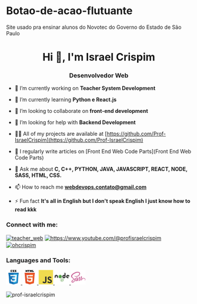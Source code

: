 # Botao-de-acao-flutuante
Site usado pra ensinar alunos do Novotec do Governo do Estado de São Paulo
<h1 align="center">Hi 👋, I'm Israel Crispim</h1>
<h3 align="center">Desenvolvedor Web</h3>

- 🔭 I’m currently working on **Teacher System Development**

- 🌱 I’m currently learning **Python e React.js**

- 👯 I’m looking to collaborate on **front-end development**

- 🤝 I’m looking for help with **Backend Development**

- 👨‍💻 All of my projects are available at [https://github.com/Prof-IsraelCrispim](https://github.com/Prof-IsraelCrispim)

- 📝 I regularly write articles on [Front End Web Code Parts](Front End Web Code Parts)

- 💬 Ask me about **C, C++, PYTHON, JAVA, JAVASCRIPT, REACT, NODE, SASS, HTML, CSS.**

- 📫 How to reach me **webdevops.contato@gmail.com**

- ⚡ Fun fact **It's all in English but I don't speak English I just know how to read kkk**

<h3 align="left">Connect with me:</h3>
<p align="left">
<a href="https://instagram.com/teacher_web" target="blank"><img align="center" src="https://raw.githubusercontent.com/rahuldkjain/github-profile-readme-generator/master/src/images/icons/Social/instagram.svg" alt="teacher_web" height="30" width="40" /></a>
<a href="https://www.youtube.com/c/https://www.youtube.com/@profisraelcrispim" target="blank"><img align="center" src="https://raw.githubusercontent.com/rahuldkjain/github-profile-readme-generator/master/src/images/icons/Social/youtube.svg" alt="https://www.youtube.com/@profisraelcrispim" height="30" width="40" /></a>
<a href="https://discord.gg/ohcrispim" target="blank"><img align="center" src="https://raw.githubusercontent.com/rahuldkjain/github-profile-readme-generator/master/src/images/icons/Social/discord.svg" alt="ohcrispim" height="30" width="40" /></a>
</p>

<h3 align="left">Languages and Tools:</h3>
<p align="left"> <a href="https://www.w3schools.com/css/" target="_blank" rel="noreferrer"> <img src="https://raw.githubusercontent.com/devicons/devicon/master/icons/css3/css3-original-wordmark.svg" alt="css3" width="40" height="40"/> </a> <a href="https://www.w3.org/html/" target="_blank" rel="noreferrer"> <img src="https://raw.githubusercontent.com/devicons/devicon/master/icons/html5/html5-original-wordmark.svg" alt="html5" width="40" height="40"/> </a> <a href="https://developer.mozilla.org/en-US/docs/Web/JavaScript" target="_blank" rel="noreferrer"> <img src="https://raw.githubusercontent.com/devicons/devicon/master/icons/javascript/javascript-original.svg" alt="javascript" width="40" height="40"/> </a> <a href="https://nodejs.org" target="_blank" rel="noreferrer"> <img src="https://raw.githubusercontent.com/devicons/devicon/master/icons/nodejs/nodejs-original-wordmark.svg" alt="nodejs" width="40" height="40"/> </a> <a href="https://sass-lang.com" target="_blank" rel="noreferrer"> <img src="https://raw.githubusercontent.com/devicons/devicon/master/icons/sass/sass-original.svg" alt="sass" width="40" height="40"/> </a> </p>

<p><img align="center" src="https://github-readme-stats.vercel.app/api/top-langs?username=prof-israelcrispim&show_icons=true&locale=en&layout=compact" alt="prof-israelcrispim" /></p>
